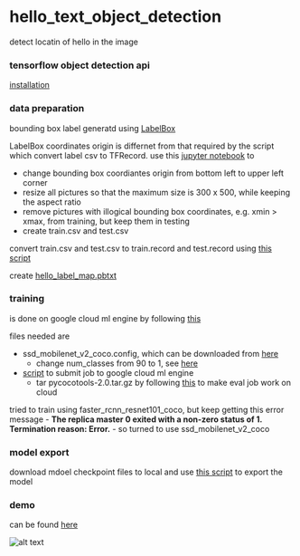 # hello_text_object_detection
detect locatin of hello in the image 

### tensorflow object detection api 
[installation](https://github.com/tensorflow/models/blob/master/research/object_detection/g3doc/installation.md)

### data preparation 
bounding box label generatd using [LabelBox](https://app.labelbox.com/projects)

LabelBox coordinates origin is differnet from that required by the script which convert label csv to TFRecord.
use this [jupyter notebook](https://github.com/yueying-teng/hello_text_object_detection/blob/master/process_labelbox_csv.ipynb) to 
- change bounding box coordiantes origin from bottom left to upper left corner 
- resize all pictures so that the maximum size is 300 x 500, while keeping the aspect ratio
- remove pictures with illogical bounding box coordinates, e.g. xmin > xmax, from training, but keep them in testing
- create train.csv and test.csv 

convert train.csv and test.csv to train.record and test.record using [this script](https://github.com/yueying-teng/hello_text_object_detection/blob/master/generate_tfrecord.py) 

create [hello_label_map.pbtxt](https://github.com/yueying-teng/hello_text_object_detection/blob/master/train/hello_label_map.pbtxt)

### training 
is done on google cloud ml engine by following [this](https://github.com/tensorflow/models/blob/master/research/object_detection/g3doc/running_pets.md)

files needed are 
- ssd_mobilenet_v2_coco.config, which can be downloaded from [here](https://github.com/tensorflow/models/blob/master/research/object_detection/g3doc/detection_model_zoo.md)
  - change num_classes from 90 to 1, see [here](https://github.com/yueying-teng/hello_text_object_detection/blob/master/train/ssd_mobilenet_v2_coco.config)
- [script](https://github.com/yueying-teng/hello_text_object_detection/blob/master/train/train_eval_script) to submit job to google cloud ml engine
  - tar pycocotools-2.0.tar.gz by following [this](https://github.com/tensorflow/models/issues/3470#issuecomment-375985049) to make eval job work on cloud 

tried to train using faster_rcnn_resnet101_coco, but keep getting this error message - **The replica master 0 exited with a non-zero status of 1. Termination reason: Error.** - so turned to use ssd_mobilenet_v2_coco 

### model export 
download mdoel checkpoint files to local and use [this script](https://github.com/yueying-teng/hello_text_object_detection/blob/master/train/train_eval_script) to export the model

### demo 
can be found [here](https://github.com/yueying-teng/hello_text_object_detection/blob/master/hello_text_object_detection.ipynb)

![alt text](https://github.com/yueying-teng/hello_text_object_detection/blob/master/hello_detection.png)
